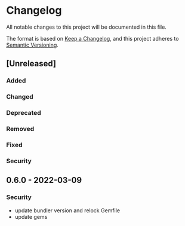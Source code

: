 # Changelog
All notable changes to this project will be documented in this file.

The format is based on [Keep a Changelog](https://keepachangelog.com/en/1.0.0/),
and this project adheres to [Semantic Versioning](https://semver.org/spec/v2.0.0.html).

## [Unreleased]
### Added 
### Changed
### Deprecated
### Removed
### Fixed
### Security

## 0.6.0 - 2022-03-09
### Security
- update bundler version and relock Gemfile
- update gems